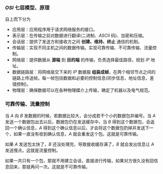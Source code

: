 ### $OSI$ 七层模型、原理
自上而下分为
- 应用层：应用程序用于请求网络服务的接口。
- 表示层：在传输之前对数据进行翻译(二进制、$ASCII$ 码)、加密和压缩。
- 会话层：提供了发送方和接收方之间 **创建、维持、终止** 通信的机制。
- 传输层：实现不同主机之间的数据传输。实现可靠传输、不可靠传输、流量控制。
- 网络层：提供数据从 **源端** 到 **目的端** 的传输，负责选择最佳路径，规划 $IP$ 地址。
- 数据链路层：将网络层交下来的 $IP$ 数据报 **组装成帧**，在两个相邻节点之间的链路上传送帧。每一帧包括数据和必要的控制信息(同步信息，地址信息，差错控制)。
- 物理层：确保数据可以在各种物理媒介上传输，确定了机器以及电气规范。

### 可靠传输、流量控制
当 $A$ 向 $B$ 发数据的时候，若数据比较大，会分成若干个小的数据包并编号。当 $A$ 发送一个数据包出去以后，数据包仍在发送缓存中，当 $B$ 得到这个数据包，会返回一个确认信息，$A$ 得到这个确认信息以后，才会将这个数据包扔掉并发送下一个，如果一直没有收到确认信息，$A$ 就会重发这个包。这就是可靠传输。

如果 $A$ 发送包太快了，$B$ 还没处理完，导致接收缓存满了，$B$ 就会发出信息让 $A$ 发送慢点。这就是流量控制。

如果一共只有一个包，那就不用建立会话，直接进行传输，如果对方很久没有回信息回来，那就再问一次。这就是不可靠传输。